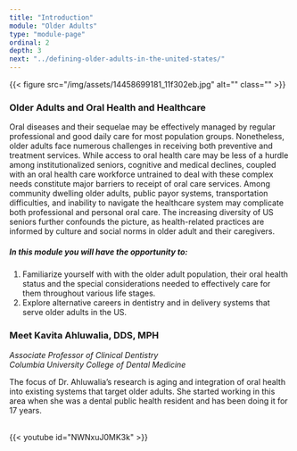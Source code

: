 ```yaml
---
title: "Introduction"
module: "Older Adults"
type: "module-page"
ordinal: 2
depth: 3
next: "../defining-older-adults-in-the-united-states/"
---
```

<form method="post" action="."><div class="pageblock right img-polaroid img-rounded">
<div class="caption">
</div>{{< figure src="/img/assets/14458699181_11f302eb.jpg" alt="" class="" >}}</div><h3>Older Adults and Oral Health and Healthcare</h3><div class="pageblock"><p>Oral diseases and their sequelae may be effectively managed by regular professional and good daily care for most population groups. Nonetheless, older adults face numerous challenges in receiving both preventive and treatment services. While access to oral health care may be less of a hurdle among institutionalized seniors, cognitive and medical declines, coupled with an oral health care workforce untrained to deal with these complex needs constitute major barriers to receipt of oral care services. Among community dwelling older adults, public payor systems, transportation difficulties, and inability to navigate the healthcare system may complicate both professional and personal oral care. The increasing diversity of US seniors further confounds the picture, as health-related practices are informed by culture and social norms in older adult and their caregivers.</p>
</div><div class="pageblock"><h5>In this module you will have the opportunity to:</h5>
<ol>
<li>Familiarize yourself with with the older adult population, their oral health status and the special considerations needed to effectively care for them throughout various life stages.</li>
<li>Explore alternative careers in dentistry and in delivery systems that serve older adults in the US.</li>
</ol>
</div><h3>Meet Kavita Ahluwalia, DDS, MPH</h3><div class="pageblock"><p><em>Associate Professor of Clinical Dentistry <br/>Columbia University College of Dental Medicine</em></p>
<p>The focus of Dr. Ahluwalia’s research is aging and integration of oral health into existing systems that target older adults. She started working in this area when she was a dental public health resident and has been doing it for 17 years.</p>

<br/>
{{< youtube id="NWNxuJ0MK3k" >}}</div></form>
